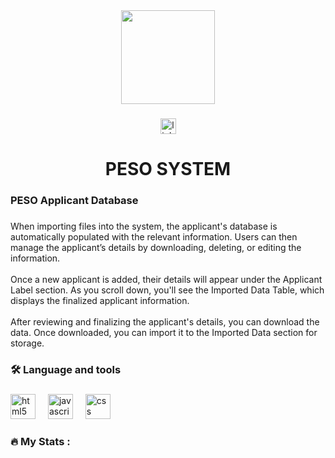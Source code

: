 <div align="center">
  <img height="150" src="https://media3.giphy.com/media/v1.Y2lkPTc5MGI3NjExcTJhOHhsdjluY3NrMWs3eXB3cGhsem01cXI4aHdkNHZrbzV6bDAyeCZlcD12MV9pbnRlcm5hbF9naWZfYnlfaWQmY3Q9Zw/0lvjWTodOp0luV02yG/giphy.gif"  />
</div>

###

<div align="center">
  <a href="www.linkedin.com/in/larren-joy-dizon-yumul-87b135170" target="_blank">
    <img src="https://img.shields.io/static/v1?message=LinkedIn&logo=linkedin&label=&color=0077B5&logoColor=white&labelColor=&style=for-the-badge" height="25" alt="linkedin logo"  />
  </a>
</div>

###

<h1 align="center">PESO SYSTEM</h1>

###

<h3 align="left">PESO Applicant Database</h3>

###

<p align="left">When importing files into the system, the applicant's database is automatically populated with the relevant information. Users can then manage the applicant’s details by downloading, deleting, or editing the information.<br><br>Once a new applicant is added, their details will appear under the Applicant Label section. As you scroll down, you'll see the Imported Data Table, which displays the finalized applicant information.<br><br>After reviewing and finalizing the applicant's details, you can download the data. Once downloaded, you can import it to the Imported Data section for storage.</p>

###

<h3 align="left">🛠 Language and tools</h3>

###

<div align="left">
  <img src="https://cdn.jsdelivr.net/gh/devicons/devicon/icons/html5/html5-original.svg" height="40" alt="html5 logo"  />
  <img width="12" />
  <img src="https://cdn.jsdelivr.net/gh/devicons/devicon/icons/javascript/javascript-original.svg" height="40" alt="javascript logo"  />
  <img width="12" />
  <img src="https://cdn.jsdelivr.net/gh/devicons/devicon/icons/css3/css3-original.svg" height="40" alt="css logo"  />
</div>

###

<h3 align="left">🔥   My Stats :</h3>

###